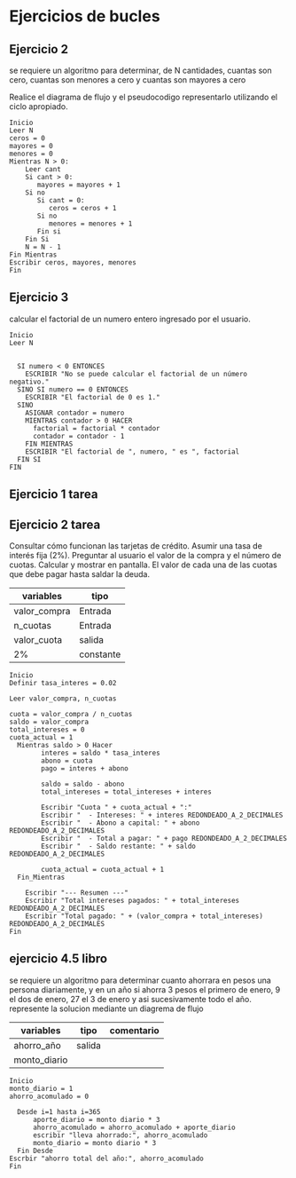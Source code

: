 # Ejercicios de bucles 

## Ejercicio 2

se requiere un algoritmo para determinar, de N cantidades, cuantas son cero, cuantas son menores a cero y cuantas son mayores a cero

Realice el diagrama de flujo y el pseudocodigo representarlo utilizando el ciclo apropiado.

```
Inicio
Leer N
ceros = 0
mayores = 0
menores = 0
Mientras N > 0:
    Leer cant
    Si cant > 0:
       mayores = mayores + 1
    Si no
       Si cant = 0:
          ceros = ceros + 1
       Si no
          menores = menores + 1
       Fin si
    Fin Si
    N = N - 1
Fin Mientras
Escribir ceros, mayores, menores
Fin
```






## Ejercicio 3

calcular el factorial de un numero entero ingresado por el usuario.

```
Inicio
Leer N


  SI numero < 0 ENTONCES
    ESCRIBIR "No se puede calcular el factorial de un número negativo."
  SINO SI numero == 0 ENTONCES
    ESCRIBIR "El factorial de 0 es 1."
  SINO
    ASIGNAR contador = numero
    MIENTRAS contador > 0 HACER
      factorial = factorial * contador
      contador = contador - 1
    FIN MIENTRAS
    ESCRIBIR "El factorial de ", numero, " es ", factorial
  FIN SI
FIN
```





## Ejercicio 1 tarea











## Ejercicio 2 tarea

Consultar cómo funcionan las tarjetas de crédito. Asumir una tasa de interés fija (2%). Preguntar al usuario el valor de la compra y el número de cuotas. Calcular y mostrar en pantalla. El valor de cada una de las cuotas que debe pagar hasta saldar la deuda.


|variables|tipo|
|---------|----|
valor_compra|Entrada|
n_cuotas|Entrada
valor_cuota|salida|
2% |constante

```
Inicio
Definir tasa_interes = 0.02

Leer valor_compra, n_cuotas

cuota = valor_compra / n_cuotas
saldo = valor_compra
total_intereses = 0
cuota_actual = 1
  Mientras saldo > 0 Hacer
        interes = saldo * tasa_interes
        abono = cuota
        pago = interes + abono

        saldo = saldo - abono
        total_intereses = total_intereses + interes

        Escribir "Cuota " + cuota_actual + ":"
        Escribir "  - Intereses: " + interes REDONDEADO_A_2_DECIMALES
        Escribir "  - Abono a capital: " + abono REDONDEADO_A_2_DECIMALES
        Escribir "  - Total a pagar: " + pago REDONDEADO_A_2_DECIMALES
        Escribir "  - Saldo restante: " + saldo REDONDEADO_A_2_DECIMALES

        cuota_actual = cuota_actual + 1
  Fin_Mientras

    Escribir "--- Resumen ---"
    Escribir "Total intereses pagados: " + total_intereses REDONDEADO_A_2_DECIMALES
    Escribir "Total pagado: " + (valor_compra + total_intereses) REDONDEADO_A_2_DECIMALES
Fin

```


## ejercicio 4.5 libro

se requiere un algoritmo para determinar cuanto ahorrara en pesos una persona diariamente, y en un año si ahorra 3 pesos el primero de enero, 9 el dos de enero, 27 el 3 de enero y asi sucesivamente todo el año. represente la solucion mediante un diagrema de flujo

|variables|tipo|comentario|
|---------|----|----------|
|ahorro_año|salida
|monto_diario|


```
Inicio
monto_diario = 1
ahorro_acomulado = 0

  Desde i=1 hasta i=365 
      aporte_diario = monto diario * 3 
      ahorro_acomulado = ahorro_acomulado + aporte_diario
      escribir "lleva ahorrado:", ahorro_acomulado
      monto_diario = monto diario * 3
  Fin Desde
Escrbir "ahorro total del año:", ahorro_acomulado
Fin

```


